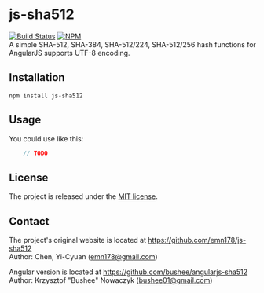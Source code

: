# js-sha512
[![Build Status](https://travis-ci.org/bushee/angularjs-sha512.svg?branch=master)](https://travis-ci.org/bushee/angularjs-sha512)
[![NPM](https://nodei.co/npm/angularjs-sha512.png?stars&downloads)](https://nodei.co/npm/angularjs-sha512/)  
A simple SHA-512, SHA-384, SHA-512/224, SHA-512/256 hash functions for AngularJS supports UTF-8 encoding.

## Installation

    npm install js-sha512

## Usage
You could use like this:
```JavaScript
    // TODO
```

## License
The project is released under the [MIT license](http://www.opensource.org/licenses/MIT).

## Contact
The project's original website is located at https://github.com/emn178/js-sha512  
Author: Chen, Yi-Cyuan (emn178@gmail.com)

Angular version is located at https://github.com/bushee/angularjs-sha512
Author: Krzysztof "Bushee" Nowaczyk (bushee01@gmail.com)